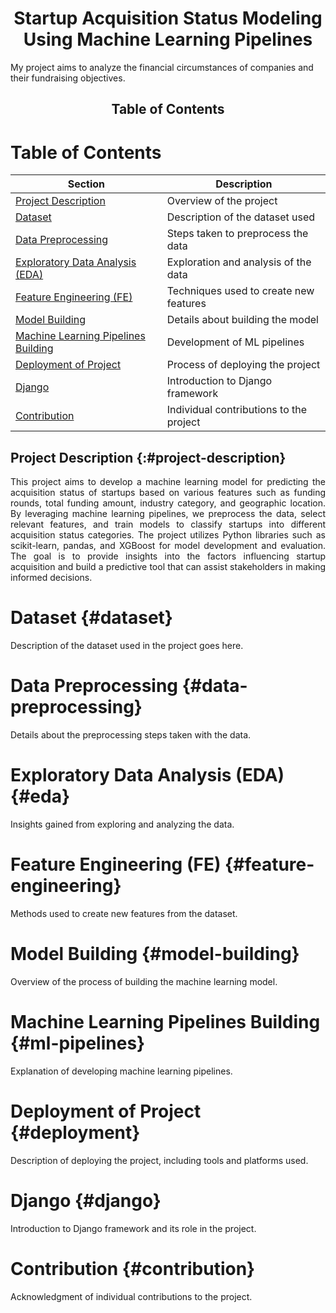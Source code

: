 <div style="text-align: center;">
  <h1>Startup Acquisition Status Modeling Using Machine Learning Pipelines</h1>
</div>
 My project aims to analyze the financial circumstances of companies and their fundraising objectives.

 <div style="text-align: center;">
  <h2>Table of Contents</h2>
 </div>

# Table of Contents

| Section                              | Description                              |
|--------------------------------------|------------------------------------------|
| [Project Description](#project-description) | Overview of the project                   |
| [Dataset](#dataset)                         | Description of the dataset used           |
| [Data Preprocessing](#data-preprocessing)   | Steps taken to preprocess the data        |
| [Exploratory Data Analysis (EDA)](#eda)     | Exploration and analysis of the data      |
| [Feature Engineering (FE)](#feature-engineering) | Techniques used to create new features    |
| [Model Building](#model-building)            | Details about building the model          |
| [Machine Learning Pipelines Building](#ml-pipelines) | Development of ML pipelines                |
| [Deployment of Project](#deployment)        | Process of deploying the project          |
| [Django](#django)                           | Introduction to Django framework          |
| [Contribution](#contribution)               | Individual contributions to the project   |

## Project Description {:#project-description}
<div style="text-align: center;">
  <p align="justify"> This project aims to develop a machine learning model for predicting the acquisition status of startups based on various features such as funding rounds, total funding amount, industry category, and 
    geographic location. By leveraging machine learning pipelines, we preprocess the data, select relevant features, and train models to classify startups into different acquisition status categories. The project utilizes 
    Python libraries such as scikit-learn, pandas, and XGBoost for model development and evaluation. The goal is to provide insights into the factors influencing startup acquisition and build a predictive tool that can 
    assist stakeholders in making informed decisions.
</div>

# Dataset {#dataset}

Description of the dataset used in the project goes here.

# Data Preprocessing {#data-preprocessing}

Details about the preprocessing steps taken with the data.

# Exploratory Data Analysis (EDA) {#eda}

Insights gained from exploring and analyzing the data.

# Feature Engineering (FE) {#feature-engineering}

Methods used to create new features from the dataset.

# Model Building {#model-building}

Overview of the process of building the machine learning model.

# Machine Learning Pipelines Building {#ml-pipelines}

Explanation of developing machine learning pipelines.

# Deployment of Project {#deployment}

Description of deploying the project, including tools and platforms used.

# Django {#django}

Introduction to Django framework and its role in the project.

# Contribution {#contribution}

Acknowledgment of individual contributions to the project.





